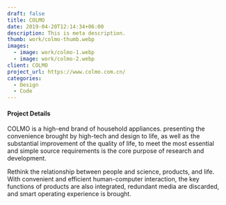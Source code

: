 ```yaml
---
draft: false
title: COLMO
date: 2019-04-20T12:14:34+06:00
description: This is meta description.
thumb: work/colmo-thumb.webp
images:
  - image: work/colmo-1.webp
  - image: work/colmo-2.webp
client: COLMO
project_url: https://www.colmo.com.cn/
categories:
  - Design
  - Code
---
```


#### Project Details

COLMO is a high-end brand of household appliances. presenting the convenience brought by high-tech and design to life, as well as the substantial improvement of the quality of life, to meet the most essential and simple source requirements is the core purpose of research and development.

Rethink the relationship between people and science, products, and life. With convenient and efficient human-computer interaction, the key functions of products are also integrated, redundant media are discarded, and smart operating experience is brought.